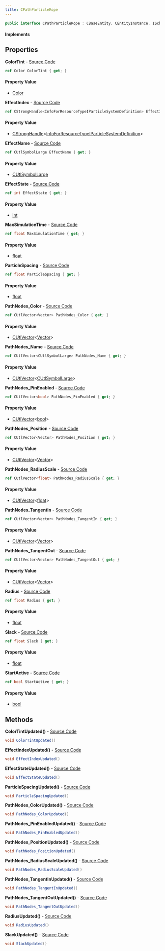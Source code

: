 ```yaml
---
title: CPathParticleRope
---
```


```csharp
public interface CPathParticleRope : CBaseEntity, CEntityInstance, ISchemaClass<CEntityInstance>, ISchemaClass<CBaseEntity>, ISchemaClass<CPathParticleRope>, ISchemaField, ISchemaClass, INativeHandle
```

#### Implements

## Properties

**ColorTint** - [Source Code](https://github.com/swiftly-solution/swiftlys2/blob/master/managed/src/SwiftlyS2.Generated/Schemas/Interfaces/CPathParticleRope.cs#L30)

```csharp
ref Color ColorTint { get; }
```

#### Property Value

- [Color](/docs/api/shared/natives/color)

**EffectIndex** - [Source Code](https://github.com/swiftly-solution/swiftlys2/blob/master/managed/src/SwiftlyS2.Generated/Schemas/Interfaces/CPathParticleRope.cs#L34)

```csharp
ref CStrongHandle<InfoForResourceTypeIParticleSystemDefinition> EffectIndex { get; }
```

#### Property Value

- [CStrongHandle](/docs/api/shared/natives/cstronghandle-1)<[InfoForResourceTypeIParticleSystemDefinition](/docs/api/shared/schemadefinitions/infoforresourcetypeiparticlesystemdefinition)>

**EffectName** - [Source Code](https://github.com/swiftly-solution/swiftlys2/blob/master/managed/src/SwiftlyS2.Generated/Schemas/Interfaces/CPathParticleRope.cs#L20)

```csharp
ref CUtlSymbolLarge EffectName { get; }
```

#### Property Value

- [CUtlSymbolLarge](/docs/api/shared/natives/cutlsymbollarge)

**EffectState** - [Source Code](https://github.com/swiftly-solution/swiftlys2/blob/master/managed/src/SwiftlyS2.Generated/Schemas/Interfaces/CPathParticleRope.cs#L32)

```csharp
ref int EffectState { get; }
```

#### Property Value

- [int](https://learn.microsoft.com/dotnet/api/system.int32)

**MaxSimulationTime** - [Source Code](https://github.com/swiftly-solution/swiftlys2/blob/master/managed/src/SwiftlyS2.Generated/Schemas/Interfaces/CPathParticleRope.cs#L18)

```csharp
ref float MaxSimulationTime { get; }
```

#### Property Value

- [float](https://learn.microsoft.com/dotnet/api/system.single)

**ParticleSpacing** - [Source Code](https://github.com/swiftly-solution/swiftlys2/blob/master/managed/src/SwiftlyS2.Generated/Schemas/Interfaces/CPathParticleRope.cs#L24)

```csharp
ref float ParticleSpacing { get; }
```

#### Property Value

- [float](https://learn.microsoft.com/dotnet/api/system.single)

**PathNodes_Color** - [Source Code](https://github.com/swiftly-solution/swiftlys2/blob/master/managed/src/SwiftlyS2.Generated/Schemas/Interfaces/CPathParticleRope.cs#L42)

```csharp
ref CUtlVector<Vector> PathNodes_Color { get; }
```

#### Property Value

- [CUtlVector](/docs/api/shared/natives/cutlvector-1)<[Vector](/docs/api/shared/natives/vector)>

**PathNodes_Name** - [Source Code](https://github.com/swiftly-solution/swiftlys2/blob/master/managed/src/SwiftlyS2.Generated/Schemas/Interfaces/CPathParticleRope.cs#L22)

```csharp
ref CUtlVector<CUtlSymbolLarge> PathNodes_Name { get; }
```

#### Property Value

- [CUtlVector](/docs/api/shared/natives/cutlvector-1)<[CUtlSymbolLarge](/docs/api/shared/natives/cutlsymbollarge)>

**PathNodes_PinEnabled** - [Source Code](https://github.com/swiftly-solution/swiftlys2/blob/master/managed/src/SwiftlyS2.Generated/Schemas/Interfaces/CPathParticleRope.cs#L44)

```csharp
ref CUtlVector<bool> PathNodes_PinEnabled { get; }
```

#### Property Value

- [CUtlVector](/docs/api/shared/natives/cutlvector-1)<[bool](https://learn.microsoft.com/dotnet/api/system.boolean)>

**PathNodes_Position** - [Source Code](https://github.com/swiftly-solution/swiftlys2/blob/master/managed/src/SwiftlyS2.Generated/Schemas/Interfaces/CPathParticleRope.cs#L36)

```csharp
ref CUtlVector<Vector> PathNodes_Position { get; }
```

#### Property Value

- [CUtlVector](/docs/api/shared/natives/cutlvector-1)<[Vector](/docs/api/shared/natives/vector)>

**PathNodes_RadiusScale** - [Source Code](https://github.com/swiftly-solution/swiftlys2/blob/master/managed/src/SwiftlyS2.Generated/Schemas/Interfaces/CPathParticleRope.cs#L46)

```csharp
ref CUtlVector<float> PathNodes_RadiusScale { get; }
```

#### Property Value

- [CUtlVector](/docs/api/shared/natives/cutlvector-1)<[float](https://learn.microsoft.com/dotnet/api/system.single)>

**PathNodes_TangentIn** - [Source Code](https://github.com/swiftly-solution/swiftlys2/blob/master/managed/src/SwiftlyS2.Generated/Schemas/Interfaces/CPathParticleRope.cs#L38)

```csharp
ref CUtlVector<Vector> PathNodes_TangentIn { get; }
```

#### Property Value

- [CUtlVector](/docs/api/shared/natives/cutlvector-1)<[Vector](/docs/api/shared/natives/vector)>

**PathNodes_TangentOut** - [Source Code](https://github.com/swiftly-solution/swiftlys2/blob/master/managed/src/SwiftlyS2.Generated/Schemas/Interfaces/CPathParticleRope.cs#L40)

```csharp
ref CUtlVector<Vector> PathNodes_TangentOut { get; }
```

#### Property Value

- [CUtlVector](/docs/api/shared/natives/cutlvector-1)<[Vector](/docs/api/shared/natives/vector)>

**Radius** - [Source Code](https://github.com/swiftly-solution/swiftlys2/blob/master/managed/src/SwiftlyS2.Generated/Schemas/Interfaces/CPathParticleRope.cs#L28)

```csharp
ref float Radius { get; }
```

#### Property Value

- [float](https://learn.microsoft.com/dotnet/api/system.single)

**Slack** - [Source Code](https://github.com/swiftly-solution/swiftlys2/blob/master/managed/src/SwiftlyS2.Generated/Schemas/Interfaces/CPathParticleRope.cs#L26)

```csharp
ref float Slack { get; }
```

#### Property Value

- [float](https://learn.microsoft.com/dotnet/api/system.single)

**StartActive** - [Source Code](https://github.com/swiftly-solution/swiftlys2/blob/master/managed/src/SwiftlyS2.Generated/Schemas/Interfaces/CPathParticleRope.cs#L16)

```csharp
ref bool StartActive { get; }
```

#### Property Value

- [bool](https://learn.microsoft.com/dotnet/api/system.boolean)

## Methods

**ColorTintUpdated()** - [Source Code](https://github.com/swiftly-solution/swiftlys2/blob/master/managed/src/SwiftlyS2.Generated/Schemas/Interfaces/CPathParticleRope.cs#L51)

```csharp
void ColorTintUpdated()
```

**EffectIndexUpdated()** - [Source Code](https://github.com/swiftly-solution/swiftlys2/blob/master/managed/src/SwiftlyS2.Generated/Schemas/Interfaces/CPathParticleRope.cs#L53)

```csharp
void EffectIndexUpdated()
```

**EffectStateUpdated()** - [Source Code](https://github.com/swiftly-solution/swiftlys2/blob/master/managed/src/SwiftlyS2.Generated/Schemas/Interfaces/CPathParticleRope.cs#L52)

```csharp
void EffectStateUpdated()
```

**ParticleSpacingUpdated()** - [Source Code](https://github.com/swiftly-solution/swiftlys2/blob/master/managed/src/SwiftlyS2.Generated/Schemas/Interfaces/CPathParticleRope.cs#L48)

```csharp
void ParticleSpacingUpdated()
```

**PathNodes_ColorUpdated()** - [Source Code](https://github.com/swiftly-solution/swiftlys2/blob/master/managed/src/SwiftlyS2.Generated/Schemas/Interfaces/CPathParticleRope.cs#L57)

```csharp
void PathNodes_ColorUpdated()
```

**PathNodes_PinEnabledUpdated()** - [Source Code](https://github.com/swiftly-solution/swiftlys2/blob/master/managed/src/SwiftlyS2.Generated/Schemas/Interfaces/CPathParticleRope.cs#L58)

```csharp
void PathNodes_PinEnabledUpdated()
```

**PathNodes_PositionUpdated()** - [Source Code](https://github.com/swiftly-solution/swiftlys2/blob/master/managed/src/SwiftlyS2.Generated/Schemas/Interfaces/CPathParticleRope.cs#L54)

```csharp
void PathNodes_PositionUpdated()
```

**PathNodes_RadiusScaleUpdated()** - [Source Code](https://github.com/swiftly-solution/swiftlys2/blob/master/managed/src/SwiftlyS2.Generated/Schemas/Interfaces/CPathParticleRope.cs#L59)

```csharp
void PathNodes_RadiusScaleUpdated()
```

**PathNodes_TangentInUpdated()** - [Source Code](https://github.com/swiftly-solution/swiftlys2/blob/master/managed/src/SwiftlyS2.Generated/Schemas/Interfaces/CPathParticleRope.cs#L55)

```csharp
void PathNodes_TangentInUpdated()
```

**PathNodes_TangentOutUpdated()** - [Source Code](https://github.com/swiftly-solution/swiftlys2/blob/master/managed/src/SwiftlyS2.Generated/Schemas/Interfaces/CPathParticleRope.cs#L56)

```csharp
void PathNodes_TangentOutUpdated()
```

**RadiusUpdated()** - [Source Code](https://github.com/swiftly-solution/swiftlys2/blob/master/managed/src/SwiftlyS2.Generated/Schemas/Interfaces/CPathParticleRope.cs#L50)

```csharp
void RadiusUpdated()
```

**SlackUpdated()** - [Source Code](https://github.com/swiftly-solution/swiftlys2/blob/master/managed/src/SwiftlyS2.Generated/Schemas/Interfaces/CPathParticleRope.cs#L49)

```csharp
void SlackUpdated()
```

